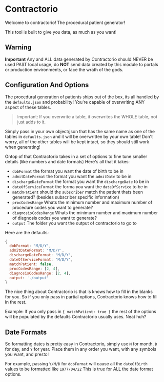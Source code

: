 # Contractorio

Welcome to contractorio! The procedural patient generator!

This tool is built to give you data, as much as you want!

## Warning

**Important** Any and ALL data generated by Contractorio should NEVER be used PAST local usage, do **NOT** send data created by this module to portals or production environments, or face the wrath of the gods.

## Configuration And Options

The procedural generation of patients ships out of the box, its all handled by the `defaults.json` and probability! You're capable of overwriting ANY aspect of these tables.

> Important: If you overwrite a table, it overwrites the WHOLE table, not just adds to it.

Simply pass in your own object/json that has the same name as one of the tables in `defaults.json` and it will be overwritten by your own table! Don't worry, all of the other tables will be kept intact, so they should still work when generating!

Ontop of that Contractorio takes in a set of options to fine tune smaller details (like numbers and date formats) Here's all that it takes:

- `dobFormat` the format you want the date of birth to be in
- `admitDateFormat` the format you want the `admitDate` to be in
- `dischargeDateFormat` the format you want the `dischargeDate` to be in
- `dateOfServiceFormat` the forma you want the `dateOfService` to be in
- `matchPatient` should the `subscriber` match the patient thats been generated? (besides subscriber specific information)
- `procCodesRange` Whats the minimum number and maximum number of procedure codes you want to generate?
- `diagnosisCodesRange` Whats the minimum number and maximum number of diagnosis codes you want to generate?
- `output` The folder you want the output of contractorio to go to

Here are the defaults:

```js
{
  dobFormat: 'M/D/Y',
  admitDateFormat: 'M/D/Y',
  dischargeDateFormat: 'M/D/Y',
  dateOfServiceFormat: 'M/D/Y',
  matchPatient: false,
  procCodesRange: [2, 4],
  diagnosisCodesRange: [2, 4],
  output: './output'
}
```

The nice thing about Contractorio is that is knows how to fill in the blanks for you. So if you only pass in partial options, Contractorio knows how to fill in the rest.

Example: If you only pass in `{ matchPatient: true }` the rest of the options will be populated by the defaults Contractorio usually uses. Neat huh?

## Date Formats

So formatting dates is pretty easy in Contractorio, simply use `M` for month, `D` for day, and `Y` for year. Place them in any order you want, with any symbols you want, and presto!

For example, passing `Y/M/D` for `dobFormat` will cause all the `dateOfBirth` values to be formatted like `1977/04/22` This is true for ALL the date format options.
